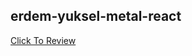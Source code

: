 ## erdem-yuksel-metal-react

[Click To Review](https://atifsimsek.github.io/erdem-yuksel-metal-react/)